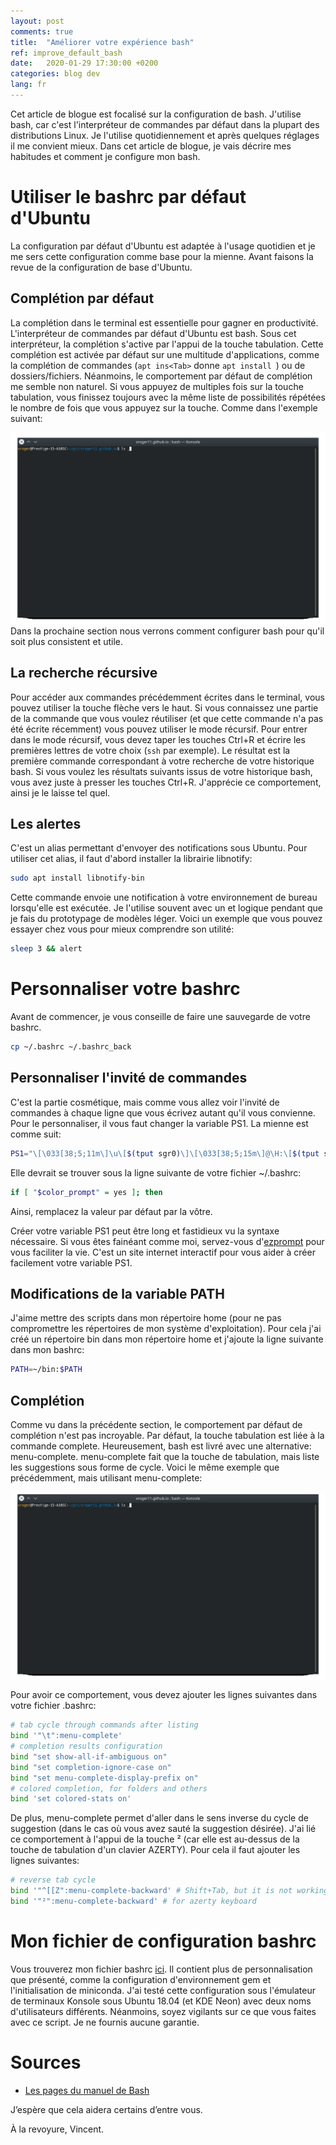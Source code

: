 ```yaml
---
layout: post
comments: true
title:  "Améliorer votre expérience bash"
ref: improve_default_bash
date:   2020-01-29 17:30:00 +0200
categories: blog dev
lang: fr
---
```


Cet article de blogue est focalisé sur la configuration de bash.
J'utilise bash, car c'est l'interpréteur de commandes par défaut dans la plupart des distributions Linux.
Je l'utilise quotidiennement et après quelques réglages il me convient mieux.
Dans cet article de blogue, je vais décrire mes habitudes et comment je configure mon bash.

# Utiliser le bashrc par défaut d'Ubuntu
La configuration par défaut d'Ubuntu est adaptée à l'usage quotidien et je me sers cette configuration comme base pour la mienne.
Avant faisons la revue de la configuration de base d'Ubuntu.

## Complétion par défaut
La complétion dans le terminal est essentielle pour gagner en productivité.
L'interpréteur de commandes par défaut d'Ubuntu est bash.
Sous cet interpréteur, la complétion s'active par l'appui de la touche tabulation.
Cette complétion est activée par défaut sur une multitude d'applications, comme la complétion de commandes (`apt ins<Tab>` donne `apt install `) ou de dossiers/fichiers.
Néanmoins, le comportement par défaut de complétion me semble non naturel.
Si vous appuyez de multiples fois sur la touche tabulation, vous finissez toujours avec la même liste de possibilités répétées le nombre de fois que vous appuyez sur la touche.
Comme dans l'exemple suivant:

![Default completion output](/assets/images/bash_config/default_tab_behavior.gif)
Dans la prochaine section nous verrons comment configurer bash pour qu'il soit plus consistent et utile.

## La recherche récursive

Pour accéder aux commandes précédemment écrites dans le terminal, vous pouvez utiliser la touche flèche vers le haut.
Si vous connaissez une partie de la commande que vous voulez réutiliser (et que cette commande n'a pas été écrite récemment) vous pouvez utiliser le mode récursif.
Pour entrer dans le mode récursif, vous devez taper les touches Ctrl+R et écrire les premières lettres de votre choix (`ssh` par exemple).
Le résultat est la première commande correspondant à votre recherche de votre historique bash.
Si vous voulez les résultats suivants issus de votre historique bash, vous avez juste à presser les touches Ctrl+R.
J'apprécie ce comportement, ainsi je le laisse tel quel.

## Les alertes

C'est un alias permettant d'envoyer des notifications sous Ubuntu.
Pour utiliser cet alias, il faut d'abord installer la librairie libnotify:

```bash
sudo apt install libnotify-bin
```

Cette commande envoie une notification à votre environnement de bureau lorsqu'elle est exécutée.
Je l'utilise souvent avec un et logique pendant que je fais du prototypage de modèles léger.
Voici un exemple que vous pouvez essayer chez vous pour mieux comprendre son utilité:

```bash
sleep 3 && alert
```

# Personnaliser votre bashrc

Avant de commencer, je vous conseille de faire une sauvegarde de votre bashrc.

```bash
cp ~/.bashrc ~/.bashrc_back
```

## Personnaliser l'invité de commandes
C'est la partie cosmétique, mais comme vous allez voir l'invité de commandes à chaque ligne que vous écrivez autant qu'il vous convienne.
Pour le personnaliser, il vous faut changer la variable PS1.
La mienne est comme suit:
```bash
PS1="\[\033[38;5;11m\]\u\[$(tput sgr0)\]\[\033[38;5;15m\]@\H:\[$(tput sgr0)\]\[\033[38;5;32m\]\w\[$(tput sgr0)\]\[\033[38;5;15m\]\\$ \[$(tput sgr0)\]"
```

Elle devrait se trouver sous la ligne suivante de votre fichier ~/.bashrc:
```bash
if [ "$color_prompt" = yes ]; then
```
Ainsi, remplacez la valeur par défaut par la vôtre.

Créer votre variable PS1 peut être long et fastidieux vu la syntaxe nécessaire.
Si vous êtes fainéant comme moi, servez-vous d'[ezprompt](https://ezprompt.net/) pour vous faciliter la vie.
C'est un site internet interactif pour vous aider à créer facilement votre variable PS1.

## Modifications de la variable PATH

J'aime mettre des scripts dans mon répertoire home (pour ne pas compromettre les répertoires de mon système d'exploitation).
Pour cela j'ai créé un répertoire bin dans mon répertoire home et j'ajoute la ligne suivante dans mon bashrc:

```bash
PATH=~/bin:$PATH
```

## Complétion
Comme vu dans la précédente section, le comportement par défaut de complétion n'est pas incroyable.
Par défaut, la touche tabulation est liée à la commande complete.
Heureusement, bash est livré avec une alternative: menu-complete.
menu-complete fait que la touche de tabulation, mais liste les suggestions sous forme de cycle.
Voici le même exemple que précédemment, mais utilisant menu-complete:

![menu-complete behavior](/assets/images/bash_config/improved_tab_behavior.gif)

Pour avoir ce comportement, vous devez ajouter les lignes suivantes dans votre fichier .bashrc:

```bash
# tab cycle through commands after listing
bind '"\t":menu-complete'
# completion results configuration
bind "set show-all-if-ambiguous on"
bind "set completion-ignore-case on"
bind "set menu-complete-display-prefix on"
# colored completion, for folders and others
bind 'set colored-stats on'
```

De plus, menu-complete permet d'aller dans le sens inverse du cycle de suggestion (dans le cas où vous avez sauté la suggestion désirée).
J'ai lié ce comportement à l'appui de la touche ² (car elle est au-dessus de la touche de tabulation d'un clavier AZERTY).
Pour cela il faut ajouter les lignes suivantes:

```bash
# reverse tab cycle
bind '"^[[Z":menu-complete-backward' # Shift+Tab, but it is not working in Konsole.
bind '"²":menu-complete-backward' # for azerty keyboard
```

# Mon fichier de configuration bashrc

Vous trouverez mon fichier bashrc [ici](https://github.com/vroger11/vroger11-configs/blob/master/bash/bashrc).
Il contient plus de personnalisation que présenté, comme la configuration d'environnement gem et l'initialisation de miniconda.
J'ai testé cette configuration sous l'émulateur de terminaux Konsole sous Ubuntu 18.04 (et KDE Neon) avec deux noms d'utilisateurs différents.
Néanmoins, soyez vigilants sur ce que vous faites avec ce script.
Je ne fournis aucune garantie.

# Sources

* [Les pages du manuel de Bash](https://linux.die.net/man/1/bash)

J’espère que cela aidera certains d’entre vous.

À la revoyure, Vincent.
